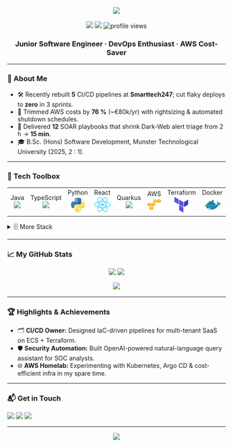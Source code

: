 
<p align="center">
  <img src="https://capsule-render.vercel.app/api?type=waving&color=0:6E40C9,100:4D9BE6&height=220&section=header&text=Hey%20there!%20I%27m%20Martin%20Swift%20🚀&fontSize=40&fontAlignY=35&animation=fadeIn" />
</p>

<p align="center">
  <a href="https://github.com/Mintboi"><img src="https://img.shields.io/github/followers/Mintboi?label=Follow&style=social"></a>
  <a href="https://www.linkedin.com/in/martinpswift/"><img src="https://img.shields.io/badge/LinkedIn-Martin%20Swift-0e76a8?style=flat&logo=linkedin"></a>
  <img src="https://komarev.com/ghpvc/?username=Mintboi&style=flat&color=lightgrey" alt="profile views"/>
</p>

<h3 align="center">Junior Software Engineer · DevOps Enthusiast · AWS Cost-Saver</h3>

<hr/>

### 🚀 About Me
- 🛠 Recently rebuilt **5** CI/CD pipelines at **Smarttech247**; cut flaky deploys to **zero** in 3 sprints.
- 💸 Trimmed AWS costs by **76 %** (~€80k/yr) with rightsizing & automated shutdown schedules.
- 🤖 Delivered **12** SOAR playbooks that shrink Dark-Web alert triage from 2 h → **15 min**.
- 🎓 B.Sc. (Hons) Software Development, Munster Technological University (2025, 2 : 1).

---

### 🧰 Tech Toolbox

<table>
  <tr>
    <td align="center" width="70">Java<br/><img src="https://dev.java/assets/images/java-logo-vert-blk.png" width="40"/></td>
    <td align="center" width="70">TypeScript<br/><img src="https://cdn.worldvectorlogo.com/logos/typescript.svg" width="40"/></td>
    <td align="center" width="70">Python<br/><img src="https://raw.githubusercontent.com/devicons/devicon/master/icons/python/python-original.svg" width="40"/></td>
    <td align="center" width="70">React<br/><img src="https://raw.githubusercontent.com/devicons/devicon/master/icons/react/react-original.svg" width="40"/></td>
    <td align="center" width="70">Quarkus<br/><img src="https://upload.wikimedia.org/wikipedia/commons/4/4a/Quarkus_icon.svg" width="40"/></td>
    <td align="center" width="70">AWS<br/><img src="https://raw.githubusercontent.com/devicons/devicon/master/icons/amazonwebservices/amazonwebservices-original.svg" width="40"/></td>
    <td align="center" width="70">Terraform<br/><img src="https://raw.githubusercontent.com/devicons/devicon/master/icons/terraform/terraform-original.svg" width="40"/></td>
    <td align="center" width="70">Docker<br/><img src="https://raw.githubusercontent.com/devicons/devicon/master/icons/docker/docker-original.svg" width="40"/></td>
  </tr>
</table>

<details>
  <summary>🗄️ More&nbsp;Stack</summary>
  <br/>
  <img src="https://img.shields.io/badge/-C%23-239120?style=for-the-badge&logo=c-sharp&logoColor=white"/>
  <img src="https://img.shields.io/badge/-SQL-4479A1?style=for-the-badge&logo=postgresql&logoColor=white"/>
  <img src="https://img.shields.io/badge/-Node.js-333333?style=for-the-badge&logo=node.js&logoColor=green"/>
  <img src="https://img.shields.io/badge/-Bitbucket-0052CC?style=for-the-badge&logo=bitbucket&logoColor=white"/>
  <img src="https://img.shields.io/badge/-GitHub%20Actions-2088FF?style=for-the-badge&logo=github-actions&logoColor=white"/>
  <img src="https://img.shields.io/badge/-Cypress-17202C?style=for-the-badge&logo=cypress&logoColor=white"/>
  <img src="https://img.shields.io/badge/-JUnit-25A162?style=for-the-badge&logo=java&logoColor=white"/>
</details>

---

### 📈 My GitHub Stats
<p align="center">
  <img src="https://github-readme-stats.vercel.app/api?username=Mintboi&show_icons=true&theme=tokyonight&include_all_commits=true&count_private=true" height="165" />
  <img src="https://github-readme-stats.vercel.app/api/top-langs/?username=Mintboi&layout=compact&langs_count=8&theme=tokyonight" height="165"/>
</p>
<p align="center">
  <img src="https://github-readme-streak-stats.herokuapp.com/?user=Mintboi&theme=tokyonight" height="140"/>
</p>

---

### 🏆 Highlights & Achievements
- 🗂 **CI/CD Owner:** Designed IaC-driven pipelines for multi-tenant SaaS on ECS + Terraform.
- 🛡 **Security Automation:** Built OpenAI-powered natural-language query assistant for SOC analysts.
- 🌐 **AWS Homelab:** Experimenting with Kubernetes, Argo CD & cost-efficient infra in my spare time.

---

### 📬 Get in Touch
<a href="mailto:martinpswift@gmail.com"><img src="https://img.shields.io/badge/-Email-D14836?style=for-the-badge&logo=gmail&logoColor=white"></a>
<a href="https://www.linkedin.com/in/martinpswift/"><img src="https://img.shields.io/badge/-LinkedIn-0A66C2?style=for-the-badge&logo=linkedin&logoColor=white"></a>
<a href="https://discord.com/users/251540521260998656"><img src="https://img.shields.io/badge/-Discord-5865F2?style=for-the-badge&logo=discord&logoColor=white"></a>

---

<p align="center">
  <img src="https://capsule-render.vercel.app/api?type=waving&color=0:4D9BE6,100:6E40C9&height=140&section=footer"/>
</p>
